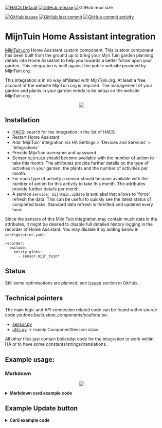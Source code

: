 [![HACS Default](https://img.shields.io/badge/HACS-Default-blue.svg)](https://github.com/hacs/default)
[![GitHub release](https://img.shields.io/github/release/myTselection/MijnTuin.svg)](https://github.com/myTselection/MijnTuin/releases)
![GitHub repo size](https://img.shields.io/github/repo-size/myTselection/MijnTuin.svg)

[![GitHub issues](https://img.shields.io/github/issues/myTselection/MijnTuin.svg)](https://github.com/myTselection/MijnTuin/issues)
[![GitHub last commit](https://img.shields.io/github/last-commit/myTselection/MijnTuin.svg)](https://github.com/myTselection/MijnTuin/commits/master)
[![GitHub commit activity](https://img.shields.io/github/commit-activity/m/myTselection/MijnTuin.svg)](https://github.com/myTselection/MijnTuin/graphs/commit-activity)

# MijnTuin Home Assistant integration
[MijnTuin.org](https://www.mijntuin.org/) Home Assistant custom component. This custom component has been built from the ground up to bring your Mijn Tuin garden planning details into Home Assistant to help you towards a better follow upon your garden. This integration is built against the public website provided by MijnTuin.org.

This integration is in no way affiliated with MijnTuin.org. At least a free account of the website MijnTuin.org is required. The management of your garden and plants in your garden needs to be setup on the website MijnTuin.org.


<p align="center"><img src="https://raw.githubusercontent.com/myTselection/MijnTuin/master/icon.png"/></p>


## Installation
- [HACS](https://hacs.xyz/): search for the integration in the list of HACS
- Restart Home Assistant
- Add 'MijnTuin' integration via HA Settings > 'Devices and Services' > 'Integrations'
- Provide MijnTuin username and password
- Sensor `mijntuin` should become available with the number of action to take this month. The attributes provide further details on the type of activities in your garden, the plants and the number of activities per month.
- For each type of activity a sensor should become available with the number of action for this activity to take this month. The attributes provide further details per month.
- A service `service: mijntuin.update` is availabel that allows to 'force' refresh the data. This can be useful to quickly see the latest status of completed tasks. Standard data refresh is throttled and updated every hour.

Since the sensors of this Mijn Tuin integration may contain much data in the attributes, it might be desired to disable full detailed history logging in the recorder of Home Assistant. You may disable it by adding below in `configuration.yaml`:
```
recorder:
  exclude:
    entity_globs:
      - sensor.mijn_tuin*
```

## Status
Still some optimisations are planned, see [Issues](https://github.com/myTselection/MijnTuin/issues) section in GitHub.

## Technical pointers
The main logic and API connection related code can be found within source code youfone.be/custom_components/youfone.be:
- [sensor.py](https://github.com/myTselection/MijnTuin/blob/master/custom_components/MijnTuin/sensor.py)
- [utils.py](https://github.com/myTselection/MijnTuin/blob/master/custom_components/MijnTuin/utils.py) -> mainly ComponentSession class

All other files just contain boilerplat code for the integration to work wtihin HA or to have some constants/strings/translations.

## Example usage: 
### Markdown
<p align="center"><img src="https://raw.githubusercontent.com/myTselection/MijnTuin/master/Markdown%20Card%20example.png"/></p>

<details><summary><b>Markdown card example code</b></summary>

```
type: markdown
content: >-
  ## Activiteiten deze maand: {{states('sensor.mijn_tuin')}}


  {% set activities = states | rejectattr("entity_id","eq","sensor.mijn_tuin") |
  selectattr("entity_id", "match","^sensor.mijn_tuin_*") | list %}

  {% for activity_device in activities %}

  {% set activity = activity_device.entity_id %}

  {% if state_attr(activity,"actionsThisMonth") > 0 %}

  {% set this_month = now().strftime("%B") %}

  {% set currplants = state_attr(activity,this_month) | list %}

  {% set currplantstodo = currplants | selectattr('buttons','defined') | list %}

  {% set currplantsdone = currplants | rejectattr('buttons','defined') | list %}


    <details>
    <summary>
    <b>{{state_attr(activity,'activityType') }}: </b> ({{state_attr(activity,this_month)|length }})</summary>
    
    {% if (currplantstodo | length) > 0 %}
    -  <details>
       <summary>Te doen</summary>
       {% for plant in currplantstodo  %}
         - <details>
           <summary> 
           <img src="{{ plant.get('photo').get('src') }} " width="30"></img> <b><a href="{{ plant.get('plant_link') }}" target="_blank" title="{{ plant.get('latin_name') }}">{{ plant.get('name') }}</a></b>: {{ plant.get('description') }}</summary>
            {% if plant.get('details','')|length  > 0 %}
            - {{ plant.get('details') }}
            {% endif %}
            
            - <a href="{{ plant.get('link') }}" target="_blank">link</a>
            {% if plant.get('buttons','')|length  > 0 %}- <a href="{{ plant.get('buttons')}}" target="_blank">Markeer als gedaan</a>{% endif %}
            
            </details> 
        {% endfor %}
        </details>
    {% endif %}
    {% if (currplantsdone | length) > 0 %}
    -  <details>
       <summary>Gedaan</summary>
       {% for plant in currplantsdone  %}
         - <details>
           <summary> 
           <img src="{{ plant.get('photo').get('src') }} " width="30"></img> <b><a href="{{ plant.get('plant_link') }}" target="_blank" title="{{ plant.get('latin_name') }}">{{ plant.get('name') }}</a></b>: {{ plant.get('description') }}</summary>
            {% if plant.get('details','')|length  > 0 %}
            - {{ plant.get('details') }}
            {% endif %}
            
            - <a href="{{ plant.get('link') }}" target="_blank">link</a>
            {% if plant.get('buttons','')|length  > 0 %}- <a href="{{ plant.get('buttons')}}" target="_blank">markeer als gedaan</a>{% endif %}
            
            </details> 
            {% endfor %}
        </details>
    {% endif %}


    </details></br>

  {% endif %}

  {% endfor %}


  ### Planten: 

  {% for plant in state_attr('sensor.mijn_tuin','Plants')
  %}[{{plant.get('name')}}]({{plant.get('link')}}
  "{{plant.get('latin_name')}}"), {% endfor %}

```

</details>

## Example Update button
<details><summary><b>Card example code</b></summary>

```
type: button
show_name: true
show_icon: true
tap_action:
  action: call-service
  service: mijntuin.update
  target: {}
entity: ''
icon: mdi:update
icon_height: 30px

